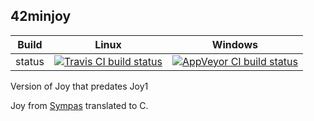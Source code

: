 42minjoy
--------

Build|Linux|Windows
---|---|---
status|[![Travis CI build status](https://travis-ci.org/Wodan58/42minjoy.svg?branch=master)](https://travis-ci.org/Wodan58/42minjoy)|[![AppVeyor CI build status](https://ci.appveyor.com/api/projects/status/github/Wodan58/42minjoy?branch=master&svg=true)](https://ci.appveyor.com/project/Wodan58/42minjoy)

Version of Joy that predates Joy1

Joy from [Sympas](https://github.com/nickelsworth/sympas/blob/master/text/18-minijoy.org) translated to C.
